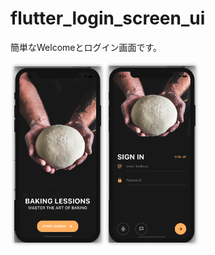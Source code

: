 # flutter_login_screen_ui

簡単なWelcomeとログイン画面です。



<img src="first.png" alt="first" style="width:30%;" /><img src="second.png" alt="second" style="width:30%;" />